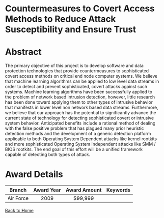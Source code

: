 
Countermeasures to Covert Access Methods to Reduce Attack Susceptibility and Ensure Trust
=========================================================================================

# Abstract


The primary objective of this project is to develop software and data protection technologies that provide countermeasures to sophisticated covert access methods on critical end node computer systems.  We believe that machine learning algorithms can be applied to low level data streams in order to detect and prevent sophisticated, covert attacks against such systems.  Machine learning algorithms have been successfully applied to the problem of network based intrusion detection, however, little research has been done toward applying them to other types of intrusive behavior that manifests in lower level non network based data streams. Furthermore, we believe that our approach has the potential to significantly advance the current state of technology for detecting sophisticated covert or intrusive system behavior.  Anticipated benefits include a rational method of dealing with the false positive problem that has plagued many prior heuristic detection methods and the development of a generic detection platform applicable to both Operating System Dependent attacks like kernel rootkits and more sophisticated Operating System Independent attacks like SMM / BIOS rootkits.  The end goal of this effort will be a unified framework capable of detecting both types of attack.  

# Award Details

|Branch|Award Year|Award Amount|Keywords|
| :---: | :---: | :---: | :---: |
|Air Force|2009|$99,999||
  
  


[Back to Home](https://github.com/chrischow/dod_sbir_awards#2296)